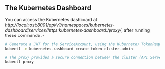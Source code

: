 ## The Kubernetes Dashboard

You can access the Kubernetes dashboard at *http://localhost:8001/api/v1/namespaces/kubernetes-dashboard/services/https:kubernetes-dashboard:/proxy/*, after running these commands :-
```sh
# Generate a JWT for the ServiceAccount, using the Kubernetes TokenRequest API
kubectl -n kubernetes-dashboard create token cluster-admin

# The proxy provides a secure connection between the cluster (API Server) and the client.
kubectl proxy
```